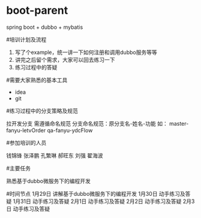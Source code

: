 # boot-parent
spring boot + dubbo + mybatis

#培训计划及流程
1. 写了个example，统一讲一下如何注册和调用dubbo服务等等
2. 讲完之后留个需求，大家可以回去练习一下
3. 练习过程中的答疑

#需要大家熟悉的基本工具
* idea
* git

#练习过程中的分支策略及规范

拉开发分支 需遵循命名规范
分支命名规范：原分支名-姓名-功能
如： master-fanyu-letvOrder  qa-fanyu-ydcFlow

#参加培训的人员

钱锦锋 张泽鹏 孔繁琳 郝旺东 刘强 翟海波

#主要任务

熟悉基于dubbo微服务下的编程开发

#时间节点
1月29日 讲解基于dubbo微服务下的编程开发
1月30日 动手练习及答疑
1月31日 动手练习及答疑
2月1日  动手练习及答疑
2月2日  动手练习及答疑
2月3日  动手练习及答疑

